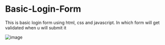 # Basic-Login-Form
This is basic login form using html, css and javascript.
In which form will get validated when u will submit it

![image](https://user-images.githubusercontent.com/111183680/205496988-52cc6025-397e-4097-b381-a73fefe14cb2.png)
